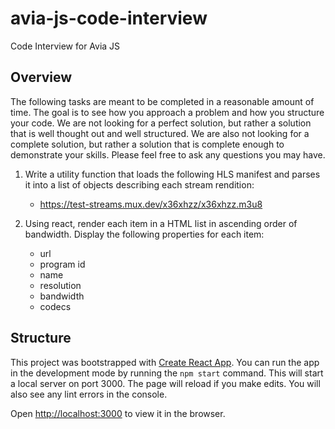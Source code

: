 # avia-js-code-interview
Code Interview for Avia JS

## Overview
The following tasks are meant to be completed in a reasonable amount of time. The goal is to see how you approach a problem and how you structure your code. We are not looking for a perfect solution, but rather a solution that is well thought out and well structured. We are also not looking for a complete solution, but rather a solution that is complete enough to demonstrate your skills. Please feel free to ask any questions you may have.

1. Write a utility function that loads the following HLS manifest and parses it into a list of objects describing each stream rendition:
    - https://test-streams.mux.dev/x36xhzz/x36xhzz.m3u8
    
1. Using react, render each item in a HTML list in ascending order of bandwidth. Display the following properties for each item:
    - url
    - program id
    - name
    - resolution
    - bandwidth
    - codecs

## Structure
This project was bootstrapped with [Create React App](http://create-react-app.dev/). You can run the app in the development mode by running the `npm start` command. This will start a local server on port 3000. The page will reload if you make edits. You will also see any lint errors in the console.

Open [http://localhost:3000](http://localhost:3000) to view it in the browser.

